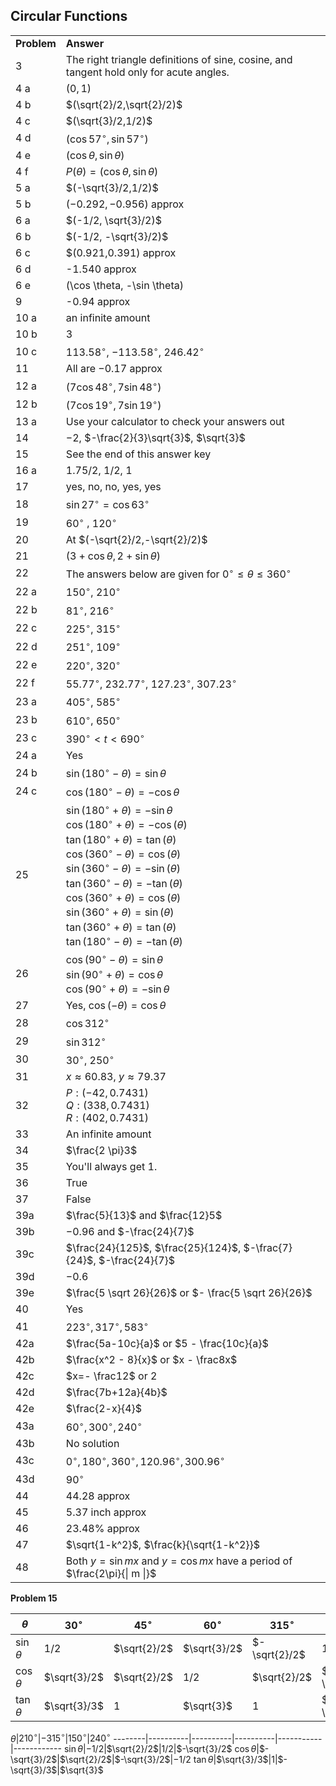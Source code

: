
## Circular Functions

|||
|-------|------|
|**Problem**|**Answer**|
3|The right triangle definitions of sine, cosine, and tangent hold only for acute angles.
4 a|$(0,1)$
4 b|$(\sqrt{2}/2,\sqrt{2}/2)$
4 c|$(\sqrt{3}/2,1/2)$
4 d|$(\cos 57^\circ, \sin 57^\circ)$
4 e|$(\cos \theta, \sin \theta)$
4 f|$P(\theta) = (\cos \theta, \sin \theta)$
5 a|$(-\sqrt{3}/2,1/2)$
5 b|$(−0.292,−0.956)$ approx
6 a|$(-1/2, \sqrt{3}/2)$
6 b|$(-1/2, -\sqrt{3}/2)$
6 c|$(0.921,0.391) approx
6 d|-1.540 approx
6 e|(\cos \theta, -\sin \theta)
9|-0.94 approx
10 a|an infinite amount
10 b|3
10 c|$113.58^\circ$, $-113.58^\circ$, $246.42^\circ$
11|All are −0.17 approx
12 a|$(7\cos 48^\circ, 7\sin 48^\circ)$
12 b|$(7\cos 19^\circ, 7\sin 19^\circ)$
13 a|Use your calculator to check your answers out
14|$-2$, $-\frac{2}{3}\sqrt{3}$, $\sqrt{3}$
15|See the end of this answer key
16 a|$1.75/2$, $1/2$, $1$
17|yes, no, no, yes, yes
18|$\sin 27^\circ = \cos 63^\circ$
19|$60^\circ$ , $120^\circ$
20|At $(-\sqrt{2}/2,-\sqrt{2}/2)$
21|$(3 + \cos\theta, 2 + \sin\theta)$
22|The answers below are given for $0^\circ \leq \theta \leq 360^\circ$
22 a|$150^\circ$, $210^\circ$
22 b|$81^\circ$, $216^\circ$
22 c|$225^\circ$, $315^\circ$
22 d|$251^\circ$, $109^\circ$
22 e|$220^\circ$, $320^\circ$
22 f|$55.77^\circ$, $232.77^\circ$, $127.23^\circ$, $307.23^\circ$
23 a|$405^\circ$, $585^\circ$
23 b|$610^\circ$, $650^\circ$
23 c|$390^\circ \lt t \lt 690^\circ$
24 a|Yes
24 b|$\sin(180^\circ - \theta) = \sin \theta$
24 c|$\cos(180^\circ - \theta) = -\cos \theta$
25|$\sin(180^\circ + \theta) = -\sin\theta$<br> $\cos(180^\circ+\theta)=-\cos(\theta)$<br> $\tan(180^\circ + \theta)=\tan(\theta)$<br> $\cos(360^\circ - \theta) = \cos(\theta)$<br> $\sin(360^\circ - \theta) = -\sin(\theta)$<br> $\tan(360^\circ - \theta) = -\tan(\theta)$<br> $\cos(360^\circ + \theta) = \cos(\theta)$<br> $\sin(360^\circ + \theta) = \sin(\theta)$<br> $\tan(360^\circ + \theta) = \tan(\theta)$<br> $\tan(180^\circ - \theta)=-\tan(\theta)$
26|$\cos(90^\circ - \theta) = \sin \theta$<br> $\sin(90^\circ + \theta) = \cos \theta$<br> $\cos (90^\circ + \theta) = - \sin \theta$
27|Yes, $\cos(- \theta) = \cos \theta$
28|$\cos 312^\circ$
29|$\sin 312^\circ$
30|$30^\circ$, $250^\circ$|
31|$x \approx 60.83$, $y \approx 79.37$
32|$P: (-42, 0.7431)$<br>$Q: (338, 0.7431)$<br>$R: (402, 0.7431)$
33|An infinite amount
34|$\frac{2 \pi}3$
35|You'll always get 1.
36|True
37|False
39a|$\frac{5}{13}$ and $\frac{12}5$
39b|$-0.96$ and $-\frac{24}{7}$
39c|$\frac{24}{125}$, $\frac{25}{124}$, $-\frac{7}{24}$, $-\frac{24}{7}$
39d|$-0.6$
39e|$\frac{5 \sqrt 26}{26}$ or $- \frac{5 \sqrt 26}{26}$
40|Yes
41|$223^\circ, 317^\circ, 583^\circ$
42a|$\frac{5a-10c}{a}$ or $5 - \frac{10c}{a}$
42b|$\frac{x^2 - 8}{x}$ or $x - \frac8x$
42c|$x=- \frac12$ or $2$
42d|$\frac{7b+12a}{4b}$
42e|$\frac{2-x}{4}$
43a|$60^\circ, 300^\circ, 240^\circ$
43b|No solution
43c|$0^\circ, 180^\circ, 360^\circ, 120.96^\circ, 300.96^\circ$
43d|$90^\circ$
44|44.28 approx
45|5.37 inch approx
46|23.48% approx
47|$\sqrt{1-k^2}$, $\frac{k}{\sqrt{1-k^2}}$
48|Both $y=\sin{mx}$ and $y=\cos{mx}$ have a period of $\frac{2\pi}{\| m \|}$

**Problem 15**

$\theta$|$30^\circ$|$45^\circ$|$60^\circ$|$315^\circ$|$-210^\circ$
--------|----------|----------|----------|-----------|------------
$\sin\theta$|$1/2$|$\sqrt{2}/2$|$\sqrt{3}/2$|$-\sqrt{2}/2$|$1/2$
$\cos\theta$|$\sqrt{3}/2$|$\sqrt{2}/2$|$1/2$|$\sqrt{2}/2$|$-\sqrt{3}/2$
$\tan\theta$|$\sqrt{3}/3$|1|$\sqrt{3}$|$1$|$-\sqrt{3}/3$

$\theta$|$210^\circ$|$-315^\circ$|$150^\circ$|$240^\circ$
--------|----------|----------|----------|-----------|------------
$\sin\theta$|$-1/2$|$\sqrt{2}/2$|1/2|$-\sqrt{3}/2$
$\cos\theta$|$-\sqrt{3}/2$|$\sqrt{2}/2$|$-\sqrt{3}/2$|$-1/2$
$\tan\theta$|$\sqrt{3}/3$|1|$-\sqrt{3}/3$|$\sqrt{3}$

